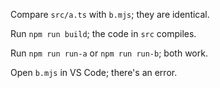 Compare `src/a.ts` with `b.mjs`; they are identical.

Run `npm run build`; the code in `src` compiles.

Run `npm run run-a` or `npm run run-b`; both work.

Open `b.mjs` in VS Code; there's an error.
